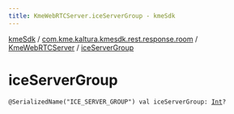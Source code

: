 ```yaml
---
title: KmeWebRTCServer.iceServerGroup - kmeSdk
---
```


[kmeSdk](../../index.html) / [com.kme.kaltura.kmesdk.rest.response.room](../index.html) / [KmeWebRTCServer](index.html) / [iceServerGroup](./ice-server-group.html)

# iceServerGroup

`@SerializedName("ICE_SERVER_GROUP") val iceServerGroup: `[`Int`](https://kotlinlang.org/api/latest/jvm/stdlib/kotlin/-int/index.html)`?`